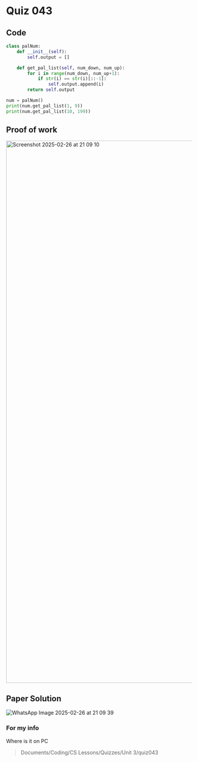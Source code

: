 # Quiz 043

## Code
```.py
class palNum:
    def __init__(self):
        self.output = []

    def get_pal_list(self, num_down, num_up):
        for i in range(num_down, num_up+1):
            if str(i) == str(i)[::-1]:
                self.output.append(i)
        return self.output

num = palNum()
print(num.get_pal_list(1, 9))
print(num.get_pal_list(10, 199))

```

## Proof of work
<img width="1470" alt="Screenshot 2025-02-26 at 21 09 10" src="https://github.com/user-attachments/assets/98351516-3178-429d-9fea-83818748f019" />

## Paper Solution
![WhatsApp Image 2025-02-26 at 21 09 39](https://github.com/user-attachments/assets/1dad56f1-2dd1-408d-bbc2-db1f08ced0a9)


### For my info
Where is it on PC
>Documents/Coding/CS Lessons/Quizzes/Unit 3/quiz043
